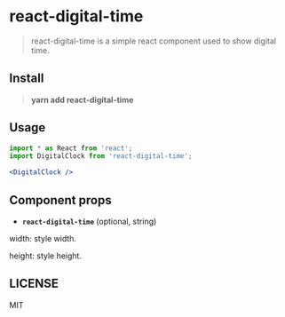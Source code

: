 # react-digital-time


> react-digital-time is a simple react component used to show digital time.

## Install

> **yarn add react-digital-time**


## Usage

```jsx
import * as React from 'react';
import DigitalClock from 'react-digital-time';

<DigitalClock />
```


## Component props

- **`react-digital-time`** (optional, string)

width: style width.

height: style height.

## LICENSE

MIT

